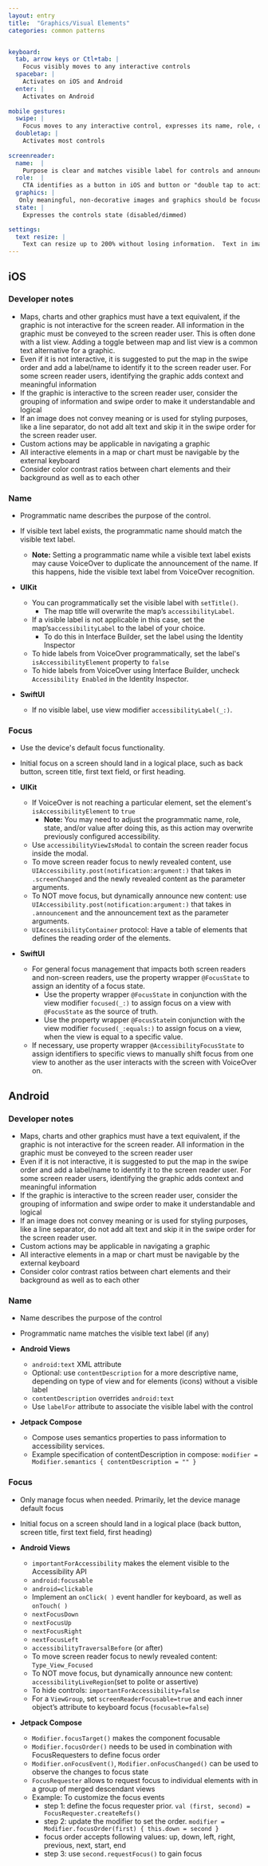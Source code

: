 ```yaml
---
layout: entry
title:  "Graphics/Visual Elements" 
categories: common patterns 


keyboard:
  tab, arrow keys or Ctl+tab: |
    Focus visibly moves to any interactive controls
  spacebar: |
    Activates on iOS and Android
  enter: |
    Activates on Android
          
mobile gestures:
  swipe: |
    Focus moves to any interactive control, expresses its name, role, or to graphic and expresses name
  doubletap: |
    Activates most controls
    
screenreader: 
  name:  |
    Purpose is clear and matches visible label for controls and announces all text and meaningful images
  role:  |
    CTA identifies as a button in iOS and button or "double tap to activate" in Android
  graphics: |
   Only meaningful, non-decorative images and graphics should be focused and announced
  state: |
    Expresses the controls state (disabled/dimmed)

settings:
  text resize: |
    Text can resize up to 200% without losing information.  Text in images do not resize
---
```



## iOS

### Developer notes
- Maps, charts and other graphics must have a text equivalent, if the graphic is not interactive for the screen reader.  All information in the graphic must be conveyed to the screen reader user.  This is often done with a list view.  Adding a toggle between map and list view is a common text alternative for a graphic.
- Even if it is not interactive, it is suggested to put the map in the swipe order and add a label/name to identify it to the screen reader user.  For some screen reader users, identifying the graphic adds context and meaningful information
- If the graphic is interactive to the screen reader user, consider the grouping of information and swipe order to make it understandable and logical
- If an image does not convey meaning or is used for styling purposes, like a line separator, do not add alt text and skip it in the swipe order for the screen reader user.
- Custom actions may be applicable in navigating a graphic
- All interactive elements in a map or chart must be navigable by the external keyboard
- Consider color contrast ratios between chart elements and their background as well as to each other

  
### Name
- Programmatic name describes the purpose of the control.
- If visible text label exists, the programmatic name should match the visible text label.
    - **Note:** Setting a programmatic name while a visible text label exists may cause VoiceOver to duplicate the announcement of the name. If this happens, hide the visible text label from VoiceOver recognition.


- **UIKit**
  - You can programmatically set the visible label with `setTitle()`.
    - The map title will overwrite the map’s `accessibilityLabel`.
  - If a visible label is not applicable in this case, set the map’s`accessibilityLabel` to the label of your choice.
    - To do this in Interface Builder, set the label using the Identity Inspector
  - To hide labels from VoiceOver programmatically, set the label's `isAccessibilityElement` property to `false`
  - To hide labels from VoiceOver using Interface Builder, uncheck `Accessibility Enabled` in the Identity Inspector.

- **SwiftUI**
  - If no visible label, use view modifier `accessibilityLabel(_:)`.


### Focus
- Use the device's default focus functionality. 
- Initial focus on a screen should land in a logical place, such as back button, screen title, first text field, or first heading.

- **UIKit**
  - If VoiceOver is not reaching a particular element, set the element's `isAccessibilityElement` to `true`
    - **Note:** You may need to adjust the programmatic name, role, state, and/or value after doing this, as this action may overwrite previously configured accessibility.
  - Use `accessibilityViewIsModal` to contain the screen reader focus inside the modal.
  - To move screen reader focus to newly revealed content, use `UIAccessibility.post(notification:argument:)` that takes in `.screenChanged` and the newly revealed content as the parameter arguments.
  - To NOT move focus, but dynamically announce new content: use `UIAccessibility.post(notification:argument:)` that takes in `.announcement` and the announcement text as the parameter arguments.
  - `UIAccessibilityContainer` protocol: Have a table of elements that defines the reading order of the elements. 

- **SwiftUI**
  - For general focus management that impacts both screen readers and non-screen readers, use the property wrapper `@FocusState` to assign an identity of a focus state.
    - Use the property wrapper `@FocusState` in conjunction with the view modifier `focused(_:)` to assign focus on a view with `@FocusState` as the source of truth.
    - Use the property wrapper `@FocusState`in conjunction with the view modifier `focused(_:equals:)` to assign focus on a view, when the view is equal to a specific value.
  - If necessary, use property wrapper `@AccessibilityFocusState` to assign identifiers to specific views to manually shift focus from one view to another as the user interacts with the screen with VoiceOver on.


## Android

### Developer notes
- Maps, charts and other graphics must have a text equivalent, if the graphic is not interactive for the screen reader.  All information in the graphic must be conveyed to the screen reader user
- Even if it is not interactive, it is suggested to put the map in the swipe order and add a label/name to identify it to the screen reader user.  For some screen reader users, identifying the graphic adds context and meaningful information
- If the graphic is interactive to the screen reader user, consider the grouping of information and swipe order to make it understandable and logical
- If an image does not convey meaning or is used for styling purposes, like a line separator, do not add alt text and skip it in the swipe order for the screen reader user.
- Custom actions may be applicable in navigating a graphic
- All interactive elements in a map or chart must be navigable by the external keyboard
- Consider color contrast ratios between chart elements and their background as well as to each other

### Name
- Name describes the purpose of the control
- Programmatic name matches the visible text label (if any)

- **Android Views**
  - `android:text` XML attribute
  - Optional: use `contentDescription` for a more descriptive name, depending on type of view and for elements (icons) without a visible label
  - `contentDescription` overrides `android:text`
  - Use `labelFor` attribute to associate the visible label with the control

- **Jetpack Compose**
  - Compose uses semantics properties to pass information to accessibility services.
  - Example specification of contentDescription in compose: `modifier = Modifier.semantics { contentDescription = "" }`

### Focus
- Only manage focus when needed. Primarily, let the device manage default focus
- Initial focus on a screen should land in a logical place (back button, screen title, first text field, first heading)

- **Android Views**
  - `importantForAccessibility` makes the element visible to the Accessibility API
  - `android:focusable`
  - `android=clickable`
  - Implement an `onClick( )` event handler for keyboard, as well as `onTouch( )`
  - `nextFocusDown`
  - `nextFocusUp`
  - `nextFocusRight`
  - `nextFocusLeft`
  - `accessibilityTraversalBefore` (or after)
  - To move screen reader focus to newly revealed content: `Type_View_Focused`
  - To NOT move focus, but dynamically announce new content: `accessibilityLiveRegion`(set to polite or assertive)
  - To hide controls: `importantForAccessibility=false`
  - For a `ViewGroup`, set `screenReaderFocusable=true` and each inner object’s attribute to keyboard focus (`focusable=false`)

- **Jetpack Compose**
  - `Modifier.focusTarget()` makes the component focusable
  - `Modifier.focusOrder()` needs to be used in combination with FocusRequesters to define focus order
  - `Modifier.onFocusEvent()`, `Modifier.onFocusChanged()` can be used to observe the changes to focus state
  - `FocusRequester` allows to request focus to individual elements with in a group of merged descendant views
  - Example: To customize the focus events
    - step 1: define the focus requester prior. `val (first, second) = FocusRequester.createRefs()`
    - step 2: update the modifier to set the order. `modifier = Modifier.focusOrder(first) { this.down = second }`
    - focus order accepts following values: up, down, left, right, previous, next, start, end
    - step 3: use `second.requestFocus()` to gain focus
